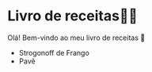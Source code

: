 # Livro de receitas:man_cook:

Olá! Bem-vindo ao meu livro de receitas :wave:

- Strogonoff de Frango
- Pavê